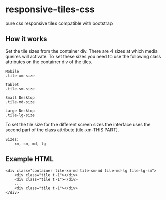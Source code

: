 responsive-tiles-css
====================

pure css responsive tiles compatible with bootstrap


How it works
------------

Set the tile sizes from the container div.
There are 4 sizes at which media queires will activate. To set
these sizes you need to use the following class attributes on 
the container div of the tiles.

	Mobile
	.tile-xm-size

	Tablet
	.tile-sm-size

	Small Desktop
	.tile-md-size

	Large Desktop
	.tile-lg-size

To set the tile size for the different screen sizes the interface
uses the second part of the class attribute (tile-xm-THIS PART).
	
	Sizes:
		xm, sm, md, lg



Example HTML
------------

	<div class="container tile-xm-md tile-sm-md tile-md-lg tile-lg-sm">
		<div class="tile t-1"></div>
		<div class="tile t-1"></div>
		...
		<div class="tile t-1"></div>
	</div>